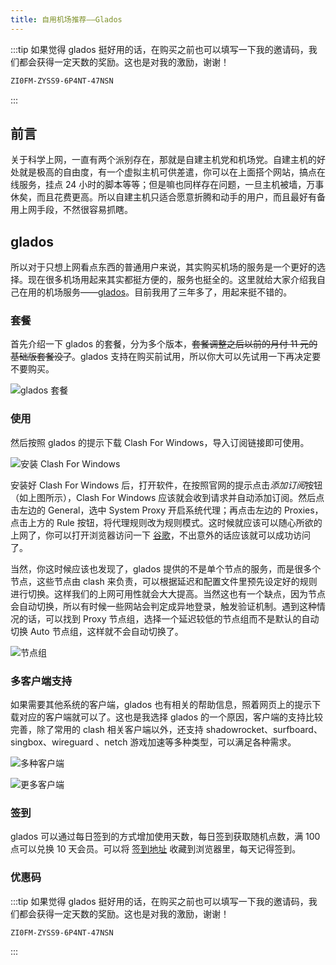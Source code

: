 ```yaml
---
title: 自用机场推荐——Glados
---
```


:::tip
如果觉得 glados 挺好用的话，在购买之前也可以填写一下我的邀请码，我们都会获得一定天数的奖励。这也是对我的激励，谢谢！

```txt
ZI0FM-ZYSS9-6P4NT-47NSN
```

:::

## 前言

关于科学上网，一直有两个派别存在，那就是自建主机党和机场党。自建主机的好处就是极高的自由度，有一个虚拟主机可供差遣，你可以在上面搭个网站，搞点在线服务，挂点 24 小时的脚本等等；但是嘛也同样存在问题，一旦主机被墙，万事休矣，而且花费更高。所以自建主机只适合愿意折腾和动手的用户，而且最好有备用上网手段，不然很容易抓瞎。

## glados

所以对于只想上网看点东西的普通用户来说，其实购买机场的服务是一个更好的选择。现在很多机场用起来其实都挺方便的，服务也挺全的。这里就给大家介绍我自己在用的机场服务——[glados](https://glados.rocks/)。目前我用了三年多了，用起来挺不错的。

### 套餐

首先介绍一下 glados 的套餐，分为多个版本，~~套餐调整之后以前的月付 11 元的基础版套餐没了~~。glados 支持在购买前试用，所以你大可以先试用一下再决定要不要购买。

![glados 套餐](../../../assets/image//glados-pricing.avif)

### 使用

然后按照 glados 的提示下载 Clash For Windows，导入订阅链接即可使用。

![安装 Clash For Windows](../../../assets/image//glados-usage.avif)

安装好 Clash For Windows 后，打开软件，在按照官网的提示点击*添加订阅*按钮（如上图所示），Clash For Windows 应该就会收到请求并自动添加订阅。然后点击左边的 General，选中 System Proxy 开启系统代理；再点击左边的 Proxies，点击上方的 Rule 按钮，将代理规则改为规则模式。这时候就应该可以随心所欲的上网了，你可以打开浏览器访问一下 [谷歌](https://www.google.com)，不出意外的话应该就可以成功访问了。

当然，你这时候应该也发现了，glados 提供的不是单个节点的服务，而是很多个节点，这些节点由 clash 来负责，可以根据延迟和配置文件里预先设定好的规则进行切换。这样我们的上网可用性就会大大提高。当然这也有一个缺点，因为节点会自动切换，所以有时候一些网站会判定成异地登录，触发验证机制。遇到这种情况的话，可以找到 Proxy 节点组，选择一个延迟较低的节点组而不是默认的自动切换 Auto 节点组，这样就不会自动切换了。

![节点组](../../../assets/image//glados-20240222222550.avif)

### 多客户端支持

如果需要其他系统的客户端，glados 也有相关的帮助信息，照着网页上的提示下载对应的客户端就可以了。这也是我选择 glados 的一个原因，客户端的支持比较完善，除了常用的 clash 相关客户端以外，还支持 shadowrocket、surfboard、singbox、wireguard 、netch 游戏加速等多种类型，可以满足各种需求。

![多种客户端](../../../assets/image/glados-20240222223636.avif)

![更多客户端](../../../assets/image/glados-20240222223704.avif)

### 签到

glados 可以通过每日签到的方式增加使用天数，每日签到获取随机点数，满 100 点可以兑换 10 天会员。可以将 [签到地址](https://glados.rocks/console/checkin) 收藏到浏览器里，每天记得签到。

### 优惠码

:::tip
如果觉得 glados 挺好用的话，在购买之前也可以填写一下我的邀请码，我们都会获得一定天数的奖励。这也是对我的激励，谢谢！

```txt
ZI0FM-ZYSS9-6P4NT-47NSN
```

:::
